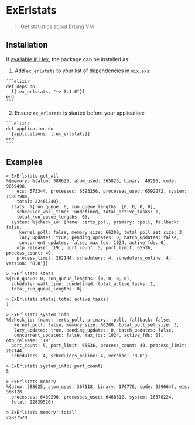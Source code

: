 # ExErlstats

> Get statistics about Erlang VM

## Installation

If [available in Hex](https://hex.pm/docs/publish), the package can be installed as:

  1. Add `ex_erlstats` to your list of dependencies in `mix.exs`:

    ```elixir
    def deps do
      [{:ex_erlstats, "~> 0.1.0"}]
    end
    ```

  2. Ensure `ex_erlstats` is started before your application:

    ```elixir
    def application do
      [applications: [:ex_erlstats]]
    end
    ```

## Examples

```shell
> ExErlstats.get_all
%{memory: %{atom: 388625, atom_used: 365825, binary: 49296, code: 9059496,
    ets: 573344, processes: 6593256, processes_used: 6592272, system: 15867984,
    total: 22461240},
  stats: %{run_queue: 0, run_queue_lengths: [0, 0, 0, 0],
    scheduler_wall_time: :undefined, total_active_tasks: 1,
    total_run_queue_lengths: 0},
  system: %{check_io: [name: :erts_poll, primary: :poll, fallback: false,
     kernel_poll: false, memory_size: 66200, total_poll_set_size: 3,
     lazy_updates: true, pending_updates: 0, batch_updates: false,
     concurrent_updates: false, max_fds: 1024, active_fds: 0],
    otp_release: '19', port_count: 5, port_limit: 65536, process_count: 49,
    process_limit: 262144, schedulers: 4, schedulers_online: 4, version: '8.0'}}

> ExErlstats.stats                     
%{run_queue: 0, run_queue_lengths: [0, 0, 0, 0],
  scheduler_wall_time: :undefined, total_active_tasks: 1,
  total_run_queue_lengths: 0}

> ExErlstats.stats[:total_active_tasks]
1

> ExErlstats.system_info
%{check_io: [name: :erts_poll, primary: :poll, fallback: false,
   kernel_poll: false, memory_size: 66200, total_poll_set_size: 3,
   lazy_updates: true, pending_updates: 0, batch_updates: false,
   concurrent_updates: false, max_fds: 1024, active_fds: 0], otp_release: '19',
  port_count: 5, port_limit: 65536, process_count: 49, process_limit: 262144,
  schedulers: 4, schedulers_online: 4, version: '8.0'}

> ExErlstats.system_info[:port_count]
5

> ExErlstats.memory                  
%{atom: 388625, atom_used: 367118, binary: 170776, code: 9396647, ets: 598128,
  processes: 6469296, processes_used: 6468312, system: 16370224,
  total: 22839520}

> ExErlstats.memory[:total]
22827520
```
